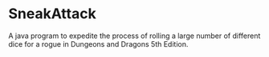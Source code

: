 # SneakAttack
A java program to expedite the process of rolling a large number of different dice for a rogue in Dungeons and Dragons 5th Edition. 
